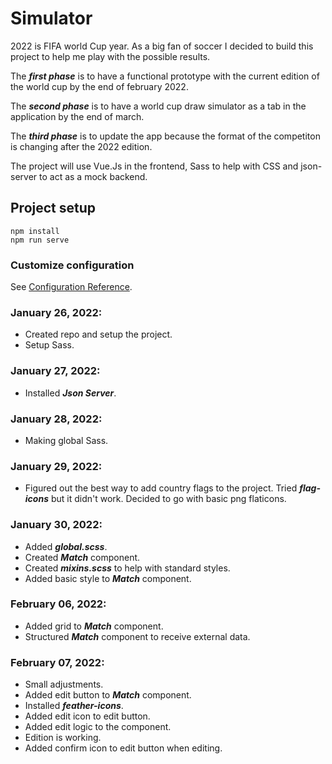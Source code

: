 # Simulator

2022 is FIFA world Cup year. As a big fan of soccer I decided to build this project to help me play with the possible results.

The **_first phase_** is to have a functional prototype with the current edition of the world cup by the end of february 2022.

The **_second phase_** is to have a world cup draw simulator as a tab in the application by the end of march.

The **_third phase_** is to update the app because the format of the competiton is changing after the 2022 edition.

The project will use Vue.Js in the frontend, Sass to help with CSS and json-server to act as a mock backend.

## Project setup

```
npm install
npm run serve
```

### Customize configuration

See [Configuration Reference](https://cli.vuejs.org/config/).

### January 26, 2022:

-   Created repo and setup the project.
-   Setup Sass.

### January 27, 2022:

-   Installed **_Json Server_**.

### January 28, 2022:

-   Making global Sass.

### January 29, 2022:

-   Figured out the best way to add country flags to the project. Tried **_flag-icons_** but it didn't work. Decided to go with basic png flaticons.

### January 30, 2022:

-   Added **_global.scss_**.
-   Created **_Match_** component.
-   Created **_mixins.scss_** to help with standard styles.
-   Added basic style to **_Match_** component.

### February 06, 2022:

-   Added grid to **_Match_** component.
-   Structured **_Match_** component to receive external data.

### February 07, 2022:

-   Small adjustments.
-   Added edit button to **_Match_** component.
-   Installed **_feather-icons_**.
-   Added edit icon to edit button.
-   Added edit logic to the component.
-   Edition is working.
-   Added confirm icon to edit button when editing.
